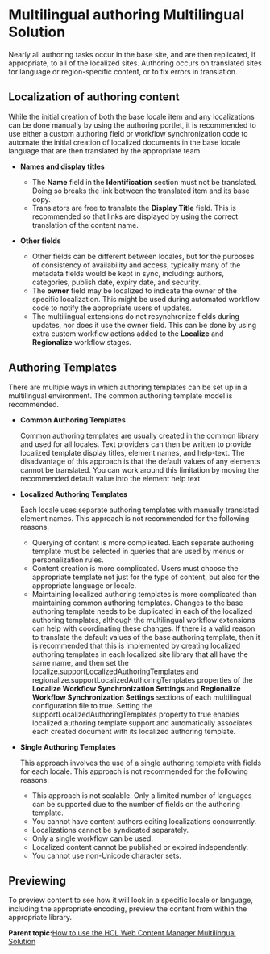 # Multilingual authoring  Multilingual Solution

Nearly all authoring tasks occur in the base site, and are then replicated, if appropriate, to all of the localized sites. Authoring occurs on translated sites for language or region-specific content, or to fix errors in translation.

## Localization of authoring content

While the initial creation of both the base locale item and any localizations can be done manually by using the authoring portlet, it is recommended to use either a custom authoring field or workflow synchronization code to automate the initial creation of localized documents in the base locale language that are then translated by the appropriate team.

-   **Names and display titles**

    -   The **Name** field in the **Identification** section must not be translated. Doing so breaks the link between the translated item and its base copy.
    -   Translators are free to translate the **Display Title** field. This is recommended so that links are displayed by using the correct translation of the content name.
-   **Other fields**

    -   Other fields can be different between locales, but for the purposes of consistency of availability and access, typically many of the metadata fields would be kept in sync, including: authors, categories, publish date, expiry date, and security.
    -   The **owner** field may be localized to indicate the owner of the specific localization. This might be used during automated workflow code to notify the appropriate users of updates.
    -   The multilingual extensions do not resynchronize fields during updates, nor does it use the owner field. This can be done by using extra custom workflow actions added to the **Localize** and **Regionalize** workflow stages.

## Authoring Templates

There are multiple ways in which authoring templates can be set up in a multilingual environment. The common authoring template model is recommended.

-   **Common Authoring Templates**

    Common authoring templates are usually created in the common library and used for all locales. Text providers can then be written to provide localized template display titles, element names, and help-text. The disadvantage of this approach is that the default values of any elements cannot be translated. You can work around this limitation by moving the recommended default value into the element help text.

-   **Localized Authoring Templates**

    Each locale uses separate authoring templates with manually translated element names. This approach is not recommended for the following reasons.

    -   Querying of content is more complicated. Each separate authoring template must be selected in queries that are used by menus or personalization rules.
    -   Content creation is more complicated. Users must choose the appropriate template not just for the type of content, but also for the appropriate language or locale.
    -   Maintaining localized authoring templates is more complicated than maintaining common authoring templates. Changes to the base authoring template needs to be duplicated in each of the localized authoring templates, although the multilingual workflow extensions can help with coordinating these changes.
    If there is a valid reason to translate the default values of the base authoring template, then it is recommended that this is implemented by creating localized authoring templates in each localized site library that all have the same name, and then set the localize.supportLocalizedAuthoringTemplates and regionalize.supportLocalizedAuthoringTemplates properties of the **Localize Workflow Synchronization Settings** and **Regionalize Workflow Synchronization Settings** sections of each multilingual configuration file to true. Setting the supportLocalizedAuthoringTemplates property to true enables localized authoring template support and automatically associates each created document with its localized authoring template.

-   **Single Authoring Templates**

    This approach involves the use of a single authoring template with fields for each locale. This approach is not recommended for the following reasons:

    -   This approach is not scalable. Only a limited number of languages can be supported due to the number of fields on the authoring template.
    -   You cannot have content authors editing localizations concurrently.
    -   Localizations cannot be syndicated separately.
    -   Only a single workflow can be used.
    -   Localized content cannot be published or expired independently.
    -   You cannot use non-Unicode character sets.

## Previewing

To preview content to see how it will look in a specific locale or language, including the appropriate encoding, preview the content from within the appropriate library.

**Parent topic:**[How to use the HCL Web Content Manager Multilingual Solution](../wcm/wcm_mls_using.md)

